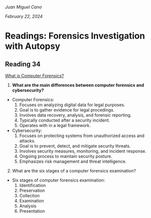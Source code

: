 *Juan Miguel Cano*

*February 22, 2024*

# Readings: Forensics Investigation with Autopsy

## Reading 34
[What is Computer Forensics?](https://www.wgu.edu/blog/computer-forensics2004.html)

1. **What are the main differences between computer forensics and cybersecurity?**
- Computer Forensics:
    1. Focuses on analyzing digital data for legal purposes.
    2. Goal is to gather evidence for legal procedings.
    3. Involves data recovery, analysis, and forensic reporting.
    4. Typically conducted after a security incident.
    5. Operates with in a legal framework.
- Cybersecurity:
    1. Focuses on protecting systems from unauthorized access and attacks.
    2. Goal is to prevent, detect, and mitigate security threats.
    3. Involves security measures, monitoring, and incident response.
    4. Ongoing process to maintain security posture.
    5. Emphasizes risk management and threat intelligence.
2. What are the six stages of a computer forensics examination?
- Six stages of computer forensics examination:
    1. Identification
    2. Preservation
    3. Collection
    4. Examination
    5. Analysis
    6. Presentation